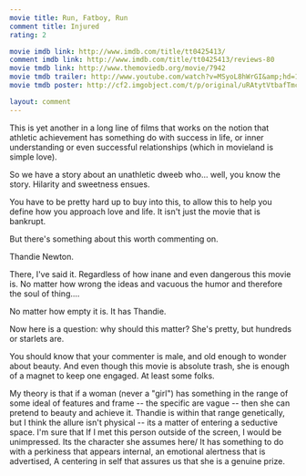```yaml
---
movie title: Run, Fatboy, Run
comment title: Injured
rating: 2

movie imdb link: http://www.imdb.com/title/tt0425413/
comment imdb link: http://www.imdb.com/title/tt0425413/reviews-80
movie tmdb link: http://www.themoviedb.org/movie/7942
movie tmdb trailer: http://www.youtube.com/watch?v=MSyoL8hWrGI&amp;hd=1
movie tmdb poster: http://cf2.imgobject.com/t/p/original/uRAtytVtbafTmcdA9QLZbe4tEw7.jpg

layout: comment
---
```


This is yet another in a long line of films that works on the notion that athletic achievement has something do with success in life, or inner understanding or even successful relationships (which in movieland is simple love).

So we have a story about an unathletic dweeb who... well, you know the story. Hilarity and sweetness ensues.

You have to be pretty hard up to buy into this, to allow this to help you define how you approach love and life. It isn't just the movie that is bankrupt. 

But there's something about this worth commenting on. 

Thandie Newton.

There, I've said it. Regardless of how inane and even dangerous this movie is. No matter how wrong the ideas and vacuous the humor and therefore the soul of thing....

No matter how empty it is. It has Thandie.

Now here is a question: why should this matter? She's pretty, but hundreds or starlets are.

You should know that your commenter is male, and old enough to wonder about beauty. And even though this movie is absolute trash, she is enough of a magnet to keep one engaged. At least some folks.

My theory is that if a woman (never a "girl") has something in the range of some ideal of features and frame -- the specific are vague -- then she can pretend to beauty and achieve it. Thandie is within that range genetically, but I think the allure isn't physical -- its a matter of entering a seductive space. I'm sure that If I met this person outside of the screen, I would be unimpressed. Its the character she assumes here/ It has something to do with a perkiness that appears internal, an emotional alertness that is advertised, A centering in self that assures us that she is a genuine prize.